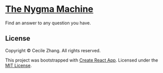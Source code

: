 # [The Nygma Machine](https://bcjm.github.io/theNygmaMachine/)
Find an answer to any question you have.

## License

Copyright &copy; Cecile Zhang. All rights reserved.

This project was bootstrapped with [Create React App](https://github.com/facebook/create-react-app). Licensed under the [MIT License](./LICENSE).
